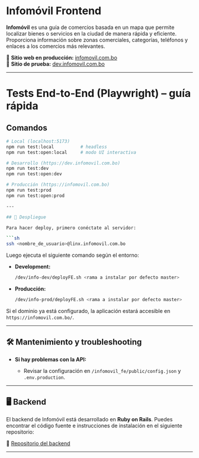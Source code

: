 # Infomóvil Frontend

**Infomóvil** es una guía de comercios basada en un mapa que permite localizar bienes o servicios en la ciudad de manera rápida y eficiente. Proporciona información sobre zonas comerciales, categorías, teléfonos y enlaces a los comercios más relevantes.

📍 **Sitio web en producción:** [infomovil.com.bo](https://infomovil.com.bo/)\
📍 **Sitio de prueba:** [dev.infomovil.com.bo](https://dev.infomovil.com.bo/)

---

# Tests End‑to‑End (Playwright) – guía rápida

## Comandos

````bash
# Local (localhost:5173)
npm run test:local          # headless
npm run test:open:local     # modo UI interactiva

# Desarrollo (https://dev.infomovil.com.bo)
npm run test:dev
npm run test:open:dev

# Producción (https://infomovil.com.bo)
npm run test:prod
npm run test:open:prod

---

## 🔄 Despliegue

Para hacer deploy, primero conéctate al servidor:

```sh
ssh <nombre_de_usuario>@linx.infomovil.com.bo
````

Luego ejecuta el siguiente comando según el entorno:

- **Development:**
  ```sh
  /dev/info-dev/deployFE.sh <rama a instalar por defecto master>
  ```
- **Producción:**
  ```sh
  /dev/info-prod/deployFE.sh <rama a instalar por defecto master>
  ```

Si el dominio ya está configurado, la aplicación estará accesible en `https://infomovil.com.bo/`.

---

## 🛠️ Mantenimiento y troubleshooting

- **Si hay problemas con la API:**

  - Revisar la configuración en `/infomovil_fe/public/config.json` y `.env.production`.

---

## 🖥️ Backend

El backend de Infomóvil está desarrollado en **Ruby on Rails**. Puedes encontrar el código fuente e instrucciones de instalación en el siguiente repositorio:

🔗 [Repositorio del backend](https://github.com/hclazarte/info_be)

---
